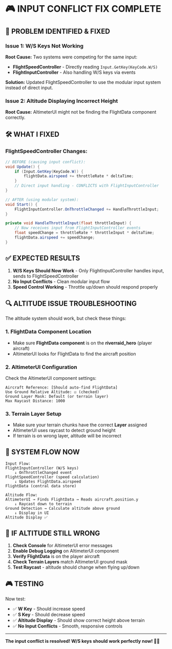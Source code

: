 # 🎮 INPUT CONFLICT FIX COMPLETE

## 🎯 **PROBLEM IDENTIFIED & FIXED**

### **Issue 1: W/S Keys Not Working**
**Root Cause:** Two systems were competing for the same input:
- **FlightSpeedController** - Directly reading `Input.GetKey(KeyCode.W/S)`
- **FlightInputController** - Also handling W/S keys via events

**Solution:** Updated FlightSpeedController to use the modular input system instead of direct input.

### **Issue 2: Altitude Displaying Incorrect Height**
**Root Cause:** AltimeterUI might not be finding the FlightData component correctly.

## 🛠️ **WHAT I FIXED**

### **FlightSpeedController Changes:**

```csharp
// BEFORE (causing input conflict):
void Update() {
    if (Input.GetKey(KeyCode.W)) {
        flightData.airspeed += throttleRate * deltaTime;
    }
    // Direct input handling - CONFLICTS with FlightInputController
}

// AFTER (using modular system):
void Start() {
    FlightInputController.OnThrottleChanged += HandleThrottleInput;
}

private void HandleThrottleInput(float throttleInput) {
    // Now receives input from FlightInputController events
    float speedChange = throttleRate * throttleInput * deltaTime;
    flightData.airspeed += speedChange;
}
```

## ✅ **EXPECTED RESULTS**

1. **W/S Keys Should Now Work** - Only FlightInputController handles input, sends to FlightSpeedController
2. **No Input Conflicts** - Clean modular input flow
3. **Speed Control Working** - Throttle up/down should respond properly

## 🔍 **ALTITUDE ISSUE TROUBLESHOOTING**

The altitude system should work, but check these things:

### **1. FlightData Component Location**
- Make sure **FlightData component** is on the **riverraid_hero** (player aircraft)
- AltimeterUI looks for FlightData to find the aircraft position

### **2. AltimeterUI Configuration**
Check the AltimeterUI component settings:
```
Aircraft Reference: [Should auto-find FlightData]
Use Ground Relative Altitude: ☑ (checked)
Ground Layer Mask: Default (or terrain layer)
Max Raycast Distance: 1000
```

### **3. Terrain Layer Setup**
- Make sure your terrain chunks have the correct **Layer** assigned
- AltimeterUI uses raycast to detect ground height
- If terrain is on wrong layer, altitude will be incorrect

## 🚁 **SYSTEM FLOW NOW**

```
Input Flow:
FlightInputController (W/S keys) 
    ↓ OnThrottleChanged event
FlightSpeedController (speed calculation)
    ↓ Updates FlightData.airspeed
FlightData (central data store)

Altitude Flow:
AltimeterUI → Finds FlightData → Reads aircraft.position.y
    ↓ Raycast down to terrain
Ground Detection → Calculate altitude above ground
    ↓ Display in UI
Altitude Display ✅
```

## 🔧 **IF ALTITUDE STILL WRONG**

1. **Check Console** for AltimeterUI error messages
2. **Enable Debug Logging** on AltimeterUI component
3. **Verify FlightData** is on the player aircraft
4. **Check Terrain Layers** match AltimeterUI ground mask
5. **Test Raycast** - altitude should change when flying up/down

## 🎮 **TESTING**

Now test:
- ✅ **W Key** - Should increase speed
- ✅ **S Key** - Should decrease speed  
- ✅ **Altitude Display** - Should show correct height above terrain
- ✅ **No Input Conflicts** - Smooth, responsive controls

---

**The input conflict is resolved! W/S keys should work perfectly now! 🚁✨**
